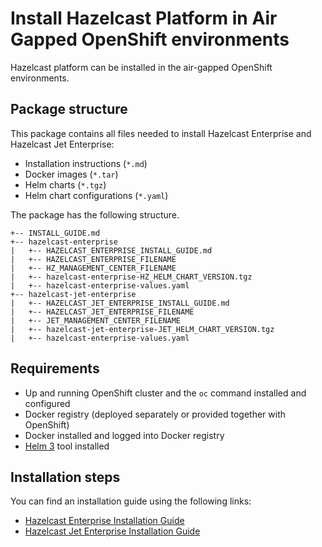 # Install Hazelcast Platform in Air Gapped OpenShift environments

Hazelcast platform can be installed in the air-gapped OpenShift environments.

## Package structure

This package contains all files needed to install Hazelcast Enterprise and Hazelcast Jet Enterprise:
* Installation instructions (`*.md`)
* Docker images (`*.tar`)
* Helm charts (`*.tgz`)
* Helm chart configurations (`*.yaml`)

The package has the following structure.

    +-- INSTALL_GUIDE.md
    +-- hazelcast-enterprise
    |   +-- HAZELCAST_ENTERPRISE_INSTALL_GUIDE.md
    |   +-- HAZELCAST_ENTERPRISE_FILENAME
    |   +-- HZ_MANAGEMENT_CENTER_FILENAME
    |   +-- hazelcast-enterprise-HZ_HELM_CHART_VERSION.tgz
    |   +-- hazelcast-enterprise-values.yaml
    +-- hazelcast-jet-enterprise
    |   +-- HAZELCAST_JET_ENTERPRISE_INSTALL_GUIDE.md
    |   +-- HAZELCAST_JET_ENTERPRISE_FILENAME
    |   +-- JET_MANAGEMENT_CENTER_FILENAME
    |   +-- hazelcast-jet-enterprise-JET_HELM_CHART_VERSION.tgz
    |   +-- hazelcast-enterprise-values.yaml

## Requirements

* Up and running OpenShift cluster and the `oc` command installed and configured
* Docker registry (deployed separately or provided together with OpenShift)
* Docker installed and logged into Docker registry
* [Helm 3](https://helm.sh/docs/intro/install/) tool installed

## Installation steps

You can find an installation guide using the following links:
* [Hazelcast Enterprise Installation Guide](hazelcast-enterprise/HAZELCAST_ENTERPRISE_INSTALL_GUIDE.md)
* [Hazelcast Jet Enterprise Installation Guide](hazelcast-jet-enterprise/HAZELCAST_JET_ENTERPRISE_INSTALL_GUIDE.md)
